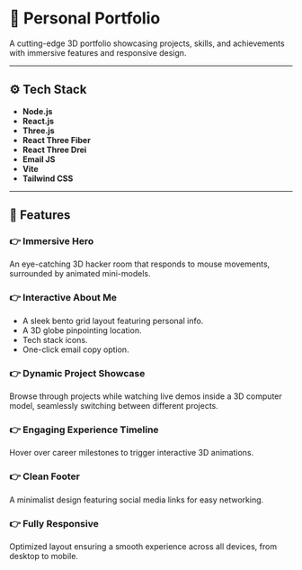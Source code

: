 # 🌟 Personal Portfolio

A cutting-edge 3D portfolio showcasing projects, skills, and achievements with immersive features and responsive design.

---

## ⚙️ Tech Stack

- **Node.js**
- **React.js**
- **Three.js**
- **React Three Fiber**
- **React Three Drei**
- **Email JS**
- **Vite**
- **Tailwind CSS**

---

## 🔋 Features

### 👉 **Immersive Hero**
An eye-catching 3D hacker room that responds to mouse movements, surrounded by animated mini-models.

### 👉 **Interactive About Me**
- A sleek bento grid layout featuring personal info.
- A 3D globe pinpointing location.
- Tech stack icons.
- One-click email copy option.

### 👉 **Dynamic Project Showcase**
Browse through projects while watching live demos inside a 3D computer model, seamlessly switching between different projects.

### 👉 **Engaging Experience Timeline**
Hover over career milestones to trigger interactive 3D animations.

### 👉 **Clean Footer**
A minimalist design featuring social media links for easy networking.

### 👉 **Fully Responsive**
Optimized layout ensuring a smooth experience across all devices, from desktop to mobile.
